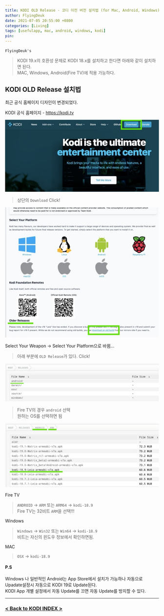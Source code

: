 ```yaml
---
title: KODI OLD Release - 코디 이전 버전 설치법 (for Mac, Android, Windows)
author: FlyingDeuk
date: 2021-07-05 20:55:00 +0800
categories: [Living]
tags: [usefulapp, mac, android, windows, kodi]
pin:
---
```


`FlyingDeuk's`
> KODI 19.x의 호환성 문제로 KODI 18.x를 설치하고 한다면 아래와 같이 설치하면 된다. <br>
MAC, Windows, Android(Fire TV)에 적용 가능하다.



## KODI OLD Release 설치법
최근 공식 홈페이지 디자인이 변경되었다.

KODI 공식 홈페이지 - https://kodi.tv

![old](/img/living/kodi/kodi_old.jpg)
> 상단의 `Download` Click!

![old](/img/living/kodi/kodi_old1.jpg)

Select Your Weapon -> Select Your Platform으로 바뀜...
> 아래 부분에 `OLD Release`가 있다. Click!


![old](/img/living/kodi/kodi_old2.jpg)

> Fire TV의 경우 `android` 선택 <br>
원하는 OS를 선택하면 됨

![old](/img/living/kodi/kodi_old3.jpg)

Fire TV
> `ANDROID` -> `ARM` 또는 `ARM64` -> `kodi-18.9` <br>
Fire TV는 32비트 `ARM`을 선택!!!<br>

Windows
> `Windows` -> `Win32` 또는 `Win64` -> `kodi-18.9` <br>
비트는 자신의 윈도우 정보에서 확인하면됨.

MAC
> `OSX` -> `kodi-18.9`

#### P.S
Windows 나 일반적인 Android는 App Store에서 설치가 가능하나 자동으로 Upadate설정시 자동으로 KODI 19로 Update된다. <br>
KODI App 개별 설정에서 자동 Update를 끄면 자동 Update를 방지할 수 있다.

-------

### [< Back to KODI INDEX >](/posts/KODI/)
